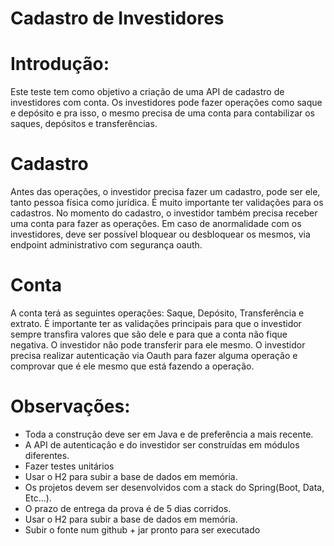 # Cadastro de Investidores

# Introdução:
Este teste tem como objetivo a criação de uma API de cadastro de investidores com conta. Os investidores pode fazer operações como saque e depósito e pra isso, o mesmo precisa de uma conta para contabilizar os saques, depósitos e transferências.


# Cadastro
Antes das operações, o investidor precisa fazer um cadastro, pode ser ele, tanto pessoa física como jurídica. É muito importante ter validações para os cadastros.
No momento do cadastro, o investidor também precisa receber uma conta para fazer as operações.
Em caso de anormalidade com os investidores, deve ser possível bloquear ou desbloquear os mesmos, via endpoint administrativo com segurança oauth.


# Conta
A conta terá as seguintes operações: Saque, Depósito, Transferência e extrato.
É importante ter as validações principais para que o investidor sempre transfira valores que são dele e para que a conta não fique negativa.
O investidor não pode transferir para ele mesmo.
O investidor precisa realizar autenticação via Oauth para fazer alguma operação e comprovar que é ele mesmo que está fazendo a operação.


# Observações:

 - Toda a construção deve ser em Java e de preferência a mais recente.
 - A API de autenticação e do investidor ser construídas em módulos diferentes.
 - Fazer testes unitários
 - Usar o H2 para subir a base de dados em memória.
 - Os projetos devem ser desenvolvidos com a stack do Spring(Boot, Data, Etc...).
 - O prazo de entrega da prova é de 5 dias corridos.
 -	Usar o H2 para subir a base de dados em memória.
 - Subir o fonte num github + jar pronto para ser executado
